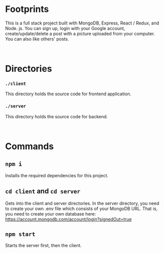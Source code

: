 # Footprints

This is a full stack project built with MongoDB, Express, React / Redux, and Node. js. You can sign up, login with your Google account, create/update/delete a post with a picture uploaded from your computer. You can also like others' posts.


<br/>

# Directories

### `./client`
This directory holds the source code for frontend application.

### `./server`
This directory holds the source code for backend.


<br/>

# Commands


## `npm i`
Installs the required dependencies for this project.

## `cd client` and `cd server`
Gets into the client and server directories. In the server directory, you need to create your own .env file which consists of your MongoDB URL. That is, you need to create your own database here: https://account.mongodb.com/account/login?signedOut=true

## `npm start`
Starts the server first, then the client.


<br/>
